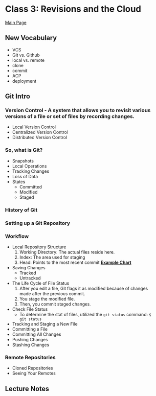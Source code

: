 # Class 3: Revisions and the Cloud
[Main Page](readme.md)

## New Vocabulary
- VCS
- Git vs. Github
- local vs. remote
- clone
- commit
- ACP
- deployment

## Git Intro

### Version Control - A system that allows you to revisit various versions of a file or set of files by recording changes.
  - Local Version Control
  - Centralized Version Control
  - Distributed Version Control

### So, what is Git?
  - Snapshots
  - Local Operations
  - Tracking Changes
  - Loss of Data
  - States
    - Committed
    - Modified
    - Staged

### History of Git

### Setting up a Git Repository

### Workflow
- Local Repository Structure
   1. Working Directory: The actual files reside here.
   1. Index: The area used for staging
   1. Head: Points to the most recent commit **[Example Chart](https://blog.udemy.com/wp-content/uploads/2015/08/image036.png)**
- Saving Changes
  * Tracked
  * Untracked
- The Life Cycle of File Status
  1. After you edit a file, Git flags it as modified because of changes made after the previous commit.
  1. You stage the modified file.
  1. Then, you commit staged changes.
- Check File Status
  * To determine the stat of files, utilized the ```git status``` command:
    ```$ git status```
- Tracking and Staging a New File
- Committing a File
- Committing All Changes
- Pushing Changes
- Stashing Changes

### Remote Repositories
  - Cloned Repositories
  - Seeing Your Remotes

## Lecture Notes 
